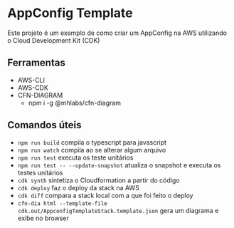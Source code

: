 # AppConfig Template

Este projeto é um exemplo de como criar um AppConfig na AWS utilizando o Cloud Development Kit (CDK)

## Ferramentas
* AWS-CLI
* AWS-CDK
* CFN-DIAGRAM
  * npm i -g @mhlabs/cfn-diagram

## Comandos úteis
* `npm run build` compila o typescript para javascript
* `npm run watch` compila ao se alterar algum arquivo
* `npm run test` executa os teste unitários
* `npm run test -- --update-snapshot` atualiza o snapshot e executa os testes unitários
* `cdk synth` sintetiza o Cloudformation a partir do código
* `cdk deploy` faz o deploy da stack na AWS
* `cdk diff` compara a stack local com a que foi feito o deploy
* `cfn-dia html --template-file cdk.out/AppconfigTemplateStack.template.json` gera um diagrama e exibe no browser
